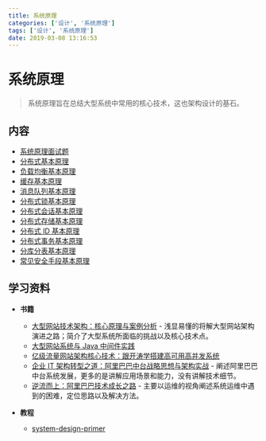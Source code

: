 ```yaml
---
title: 系统原理
categories: ['设计', '系统原理']
tags: ['设计', '系统原理']
date: 2019-03-08 13:16:53
---
```


# 系统原理

> 系统原理旨在总结大型系统中常用的核心技术，这也架构设计的基石。

## 内容

- [系统原理面试题](system-theory-interview.md)
- [分布式基本原理](distributed-base-theory.md)
- [负载均衡基本原理](load-balance-theory.md)
- [缓存基本原理](cache-theory.md)
- [消息队列基本原理](mq-theory.md)
- [分布式锁基本原理](distributed-lock-theory.md)
- [分布式会话基本原理](distributed-session-theory.md)
- [分布式存储基本原理](distributed-storage-theory.md)
- [分布式 ID 基本原理](distributed-id-theory.md)
- [分布式事务基本原理](distributed-transaction-theory.md)
- [分库分表基本原理](sharding-theory.md)
- [常见安全手段基本原理](security-theory.md)

## 学习资料

- **书籍**
  - [大型网站技术架构：核心原理与案例分析](https://item.jd.com/11322972.html) - 浅显易懂的将解大型网站架构演进之路；简介了大型系统所面临的挑战以及核心技术点。
  - [大型网站系统与 Java 中间件实践](https://item.jd.com/11449803.html)
  - [亿级流量网站架构核心技术：跟开涛学搭建高可用高并发系统](https://item.jd.com/12153914.html)
  - [企业 IT 架构转型之道：阿里巴巴中台战略思想与架构实战](https://item.jd.com/12176278.html) - 阐述阿里巴巴中台系统发展，更多的是讲解应用场景和能力，没有讲解技术细节。
  - [逆流而上：阿里巴巴技术成长之路](https://item.jd.com/12238227.html) - 主要以运维的视角阐述系统运维中遇到的困难，定位思路以及解决方法。

- **教程**
  - [system-design-primer](https://github.com/donnemartin/system-design-primer/blob/master/README-zh-Hans.md)
